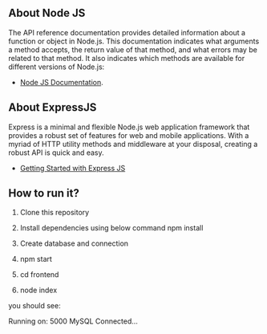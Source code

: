 ## About Node JS

The API reference documentation provides detailed information about a function or object in Node.js. This documentation indicates what arguments a method accepts, the return value of that method, and what errors may be related to that method. It also indicates which methods are available for different versions of Node.js:

- [Node JS Documentation](https://nodejs.org/en/docs/).

## About ExpressJS

Express is a minimal and flexible Node.js web application framework that provides a robust set of features for web and mobile applications.
With a myriad of HTTP utility methods and middleware at your disposal, creating a robust API is quick and easy.

- [Getting Started with Express JS ](https://expressjs.com/en/starter/installing.html)

## How to run it?

1) Clone this repository
2) Install dependencies using below command
    npm install
3) Create database and connection
4) npm start

5) cd frontend
6) node index

 you should see:

Running on: 5000
MySQL Connected...
